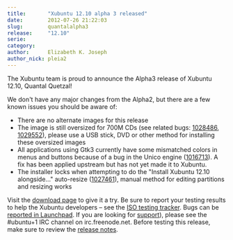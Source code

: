 ```yaml
---
title:       "Xubuntu 12.10 alpha 3 released"
date:        2012-07-26 21:22:03
slug:        quantalalpha3
release:     "12.10"
serie:       
category:    
author:      Elizabeth K. Joseph
author_nick: pleia2
---
```


The Xubuntu team is proud to announce the Alpha3 release of Xubuntu 12.10, Quantal Quetzal!

We don't have any major changes from the Alpha2, but there are a few known issues you should be aware of:

- There are no alternate images for this release
- The image is still oversized for 700M CDs (see related bugs: [1028486](https://bugs.launchpad.net/bugs/1028486), [1029552](https://bugs.launchpad.net/bugs/1029552)), please use a USB stick, DVD or other method for installing these oversized images
- All applications using Gtk3 currently have some mismatched colors in menus and buttons because of a bug in the Unico engine ([1016713](https://bugs.launchpad.net/bugs/1016713)). A fix has been applied upstream but has not yet made it to Xubuntu.
- The installer locks when attempting to do the "Install Xubuntu 12.10 alongside..." auto-resize ([1027461](https://bugs.launchpad.net/bugs/1027461)), manual method for editing partitions and resizing works

Visit the [download page](http://cdimage.ubuntu.com/xubuntu/releases/12.10/alpha-3/) to give it a try. Be sure to report your testing results to help the Xubuntu developers – see the [ISO testing tracker](http://iso.qa.ubuntu.com/qatracker/build/xubuntu/all). Bugs can be [reported in Launchpad](https://launchpad.net/ubuntu/+filebug/). If you are looking for [support](/help)), please see the #ubuntu+1 IRC channel on irc.freenode.net. Before testing this release, make sure to review the [release notes](https://wiki.ubuntu.com/QuantalQuetzal/TechnicalOverview/Alpha3).
